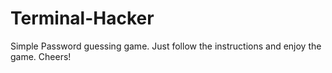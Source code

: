 # Terminal-Hacker
 Simple Password guessing game.  Just follow the instructions and enjoy the game.  Cheers!
